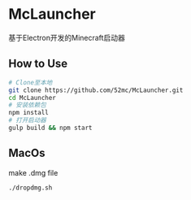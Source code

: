 # McLauncher

基于Electron开发的Minecraft启动器

## How to Use

```bash
# Clone至本地
git clone https://github.com/52mc/McLauncher.git
cd McLauncher
# 安装依赖包
npm install
# 打开启动器
gulp build && npm start
```

## MacOs
make .dmg file
```bash
./dropdmg.sh
```
